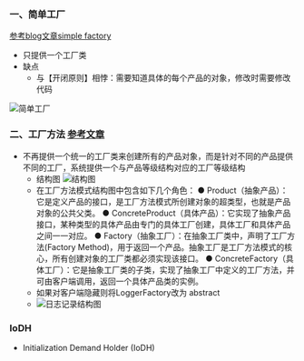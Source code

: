 ### 一、简单工厂
 [参考blog文章simple factory][1]
- 只提供一个工厂类
- 缺点
  - 与【开闭原则】相悖：需要知道具体的每个产品的对象，修改时需要修改代码

![简单工厂](http://bimg.kakme.com/markdown-img-paste-20171201111926302.png)

### 二、工厂方法 [参考文章][2]
- 不再提供一个统一的工厂类来创建所有的产品对象，而是针对不同的产品提供不同的工厂，系统提供一个与产品等级结构对应的工厂等级结构
  - 结构图
    ![结构图](http://bimg.kakme.com/markdown-img-paste-20171206065225107.png)
  - 在工厂方法模式结构图中包含如下几个角色：
       ● Product（抽象产品）：它是定义产品的接口，是工厂方法模式所创建对象的超类型，也就是产品对象的公共父类。
       ● ConcreteProduct（具体产品）：它实现了抽象产品接口，某种类型的具体产品由专门的具体工厂创建，具体工厂和具体产品之间一一对应。
       ● Factory（抽象工厂）：在抽象工厂类中，声明了工厂方法(Factory Method)，用于返回一个产品。抽象工厂是工厂方法模式的核心，所有创建对象的工厂类都必须实现该接口。
       ● ConcreteFactory（具体工厂）：它是抽象工厂类的子类，实现了抽象工厂中定义的工厂方法，并可由客户端调用，返回一个具体产品类的实例。
  - 如果对客户端隐藏则将LoggerFactory改为 abstract
  - ![日志记录结构图](http://bimg.kakme.com/markdown-img-paste-2017120606560116.png)


### IoDH
- Initialization Demand Holder (IoDH)

[1]: http://blog.csdn.net/lovelion/article/details/9300657 "simple factory"
[2]: http://blog.csdn.net/lovelion/article/details/9306745 "factory pattern"
